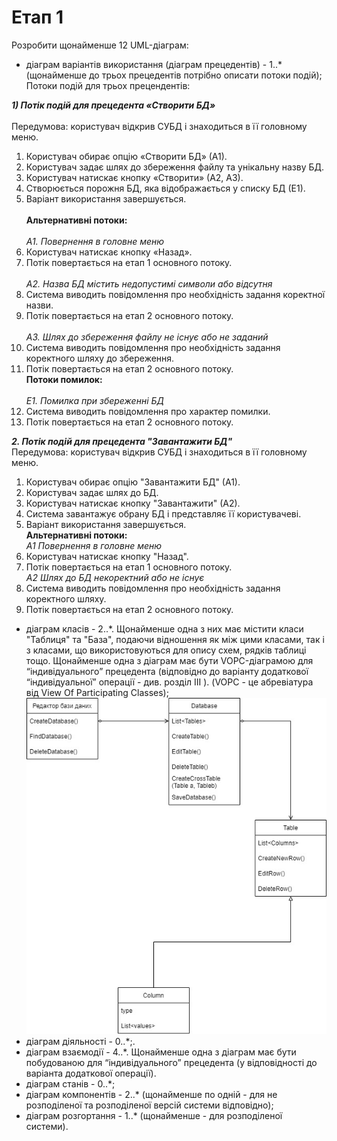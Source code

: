 # Етап 1

Розробити щонайменше 12 UML-діаграм:

* діаграм варіантів використання (діаграм прецедентів) - 1..* (щонайменше до трьох прецедентів потрібно описати потоки подій);<br/>
Потоки подій для трьох прецендентів:<br/>

***1) Потік подій для прецедента «Створити БД»<br/><br/>***
Передумова: користувач відкрив СУБД і знаходиться в її головному меню.<br/>
1. Користувач обирає опцію «Створити БД» (А1).<br/>
2. Користувач задає шлях до збереження файлу та унікальну назву БД.<br/>
3. Користувач натискає кнопку «Створити» (А2, А3).<br/>
4. Створюється порожня БД, яка відображається у списку БД (Е1).<br/>
5. Варіант використання завершується.<br/><br/>
**Альтернативні потоки:<br/><br/>**
*А1. Повернення в головне меню<br/>*
1. Користувач натискає кнопку «Назад».<br/>
2. Потік повертається на етап 1 основного потоку.<br/><br/>
*А2. Назва БД містить недопустимі символи або відсутня<br/>*
1. Система виводить повідомлення про необхідність задання коректної назви.<br/>
2. Потік повертається на етап 2 основного потоку.<br/><br/>
*А3. Шлях до збереження файлу не існує або не заданий<br/>*
1. Система виводить повідомлення про необхідність задання коректного шляху до збереження.<br/>
2. Потік повертається на етап 2 основного потоку.<br/>
**Потоки помилок:<br/><br/>**
*Е1. Помилка при збереженні БД<br/>*
1. Система виводить повідомлення про характер помилки.<br/>
2. Потік повертається на етап 2 основного потоку.<br/>

***2. Потік подій для прецедента "Завантажити БД"<br/>***
Передумова: користувач відкрив СУБД і знаходиться в її головному меню.<br/>
1. Користувач обирає опцію "Завантажити БД" (А1).<br/>
2. Користувач задає шлях до БД.<br/>
3. Користувач натискає кнопку "Завантажити" (А2).<br/>
4. Система завантажує обрану БД і представляє її користувачеві.<br/>
5. Варіант використання завершується.<br/>
**Альтернативні потоки:<br/>**
*А1 Повернення в головне меню<br/>*
1. Користувач натискає кнопку "Назад".<br/>
2. Потік повертається на етап 1 основного потоку.<br/>
*А2 Шлях до БД некоректний або не існує<br/>*
1. Система виводить повідомлення про необхідність задання коректного шляху.<br/>
2. Потік повертається на етап 2 основного потоку.<br/>

* діаграм класів - 2..*. Щонайменше одна з них має містити класи "Таблиця" та "База", подаючи відношення як між цими класами, так і з класами, що використовуються для опису схем, рядків таблиці тощо. Щонайменше одна з діаграм має бути VOPC-діаграмою для “індивідуального” прецедента (відповідно до варіанту додаткової “індивідуальної” операції - див. розділ III ). (VOPC - це абревіатура від View Of Participating Classes);<br/>
![](/img/diag_class_1.jpg)
* діаграм діяльності - 0..*;.<br/>
* діаграм взаємодії - 4..*. Щонайменше одна з діаграм має бути побудованою для “індивідуального” прецедента (у відповідності до варіанта додаткової операції).<br/>
* діаграм станів - 0..*;<br/>
* діаграм компонентів - 2..* (щонайменше по одній - для не розподіленої та розподіленої версій системи відповідно);<br/>
* діаграм розгортання - 1..* (щонайменше - для розподіленої системи).<br/>
